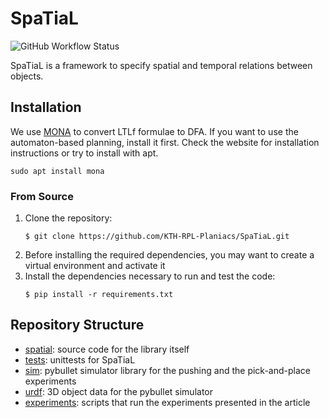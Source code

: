 # SpaTiaL

![GitHub Workflow Status](https://img.shields.io/github/workflow/status/KTH-RPL-Planiacs/SpaTiaL/Python%20application?style=for-the-badge)

SpaTiaL is a framework to specify spatial and temporal relations between objects.

## Installation

We use [MONA](http://www.brics.dk/mona/) to convert LTLf formulae to DFA. If you want to use the automaton-based planning, install it first.
Check the website for installation instructions or try to install with apt.
```shell
sudo apt install mona
```

### From Source

1. Clone the repository:
    ```
    $ git clone https://github.com/KTH-RPL-Planiacs/SpaTiaL.git
    ```
2. Before installing the required dependencies, you may want to create a virtual environment and activate it
3. Install the dependencies necessary to run and test the code:
    ```
    $ pip install -r requirements.txt
    ```

## Repository Structure

- [spatial](./spatial): source code for the library itself
- [tests](./tests): unittests for SpaTiaL
- [sim](./sim): pybullet simulator library for the pushing and the pick-and-place experiments
- [urdf](./urdf): 3D object data for the pybullet simulator
- [experiments](./experiments): scripts that run the experiments presented in the article
